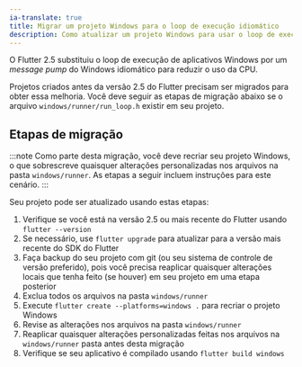 ```yaml
---
ia-translate: true
title: Migrar um projeto Windows para o loop de execução idiomático
description: Como atualizar um projeto Windows para usar o loop de execução idiomático
---
```


O Flutter 2.5 substituiu o loop de execução de aplicativos Windows por um
*message pump* do Windows idiomático para reduzir o uso da CPU.

Projetos criados antes da versão 2.5 do Flutter precisam ser migrados para
obter essa melhoria. Você deve seguir as etapas de migração abaixo se o
arquivo `windows/runner/run_loop.h` existir em seu projeto.

## Etapas de migração

:::note
Como parte desta migração, você deve recriar seu projeto Windows,
o que sobrescreve quaisquer alterações personalizadas nos arquivos na
pasta `windows/runner`. As etapas a seguir incluem instruções para
este cenário.
:::

Seu projeto pode ser atualizado usando estas etapas:

1. Verifique se você está na versão 2.5 ou mais recente do Flutter usando `flutter --version`
2. Se necessário, use `flutter upgrade` para atualizar para a versão mais recente do SDK do Flutter
3. Faça backup do seu projeto com git (ou seu sistema de controle de versão
   preferido), pois você precisa reaplicar quaisquer alterações locais que
   tenha feito (se houver) em seu projeto em uma etapa posterior
4. Exclua todos os arquivos na pasta `windows/runner`
5. Execute `flutter create --platforms=windows .` para recriar o projeto Windows
6. Revise as alterações nos arquivos na pasta `windows/runner`
7. Reaplicar quaisquer alterações personalizadas feitas nos arquivos na
`windows/runner` pasta antes desta migração
8. Verifique se seu aplicativo é compilado usando `flutter build windows`
